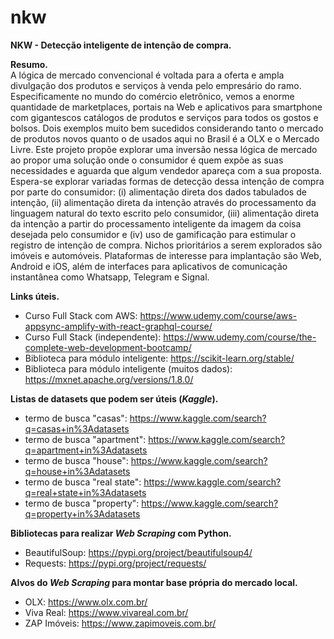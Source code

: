 # nkw
**NKW - Detecção inteligente de intenção de compra.**

**Resumo.**    
A lógica de mercado convencional é voltada para a oferta e ampla divulgação dos produtos e serviços à venda pelo empresário do ramo. Especificamente no mundo do comércio eletrônico, vemos a enorme quantidade de marketplaces, portais na Web e aplicativos para smartphone com gigantescos catálogos de produtos e serviços para todos os gostos e bolsos. Dois exemplos muito bem sucedidos considerando tanto o mercado de produtos novos quanto o de usados aqui no Brasil é a OLX e o Mercado Livre. Este projeto propõe explorar uma inversão nessa lógica de mercado ao propor uma solução onde o consumidor é quem expõe as suas necessidades e aguarda que algum vendedor apareça com a sua proposta. Espera-se explorar variadas formas de detecção dessa intenção de compra por parte do consumidor: (i) alimentação direta dos dados tabulados de intenção, (ii) alimentação direta da intenção através do processamento da linguagem natural do texto escrito pelo consumidor, (iii) alimentação direta da intenção a partir do processamento inteligente da imagem da coisa desejada pelo consumidor e (iv) uso de gamificação para estimular o registro de intenção de compra. Nichos prioritários a serem explorados são imóveis e automóveis. Plataformas de interesse para implantação são Web, Android e iOS, além de interfaces para aplicativos de comunicação instantânea como Whatsapp, Telegram e Signal.

**Links úteis.**   
* Curso Full Stack com AWS: https://www.udemy.com/course/aws-appsync-amplify-with-react-graphql-course/   
* Curso Full Stack (independente): https://www.udemy.com/course/the-complete-web-development-bootcamp/     
* Biblioteca para módulo inteligente: https://scikit-learn.org/stable/
* Biblioteca para módulo inteligente (muitos dados): https://mxnet.apache.org/versions/1.8.0/    

**Listas de datasets que podem ser úteis (_Kaggle_).**
* termo de busca "casas": https://www.kaggle.com/search?q=casas+in%3Adatasets
* termo de busca "apartment": https://www.kaggle.com/search?q=apartment+in%3Adatasets
* termo de busca "house": https://www.kaggle.com/search?q=house+in%3Adatasets 
* termo de busca "real state": https://www.kaggle.com/search?q=real+state+in%3Adatasets    
* termo de busca "property": https://www.kaggle.com/search?q=property+in%3Adatasets   

**Bibliotecas para realizar _Web Scraping_ com Python.**
* BeautifulSoup: https://pypi.org/project/beautifulsoup4/
* Requests: https://pypi.org/project/requests/

**Alvos do _Web Scraping_ para montar base própria do mercado local.**
* OLX: https://www.olx.com.br/  
* Viva Real: https://www.vivareal.com.br/  
* ZAP Imóveis: https://www.zapimoveis.com.br/
